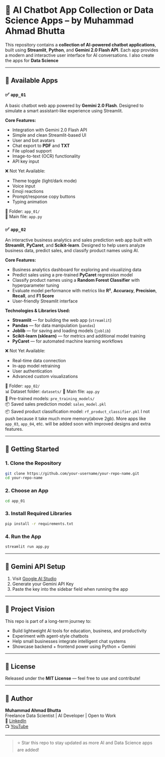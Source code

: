 # 🤖 AI Chatbot App Collection or Data Science Apps – by Muhammad Ahmad Bhutta

This repository contains a **collection of AI-powered chatbot applications**, built using **Streamlit**, **Python**, and **Gemini 2.0 Flash API**. Each app provides a modern and interactive user interface for AI conversations. I also create the apps for **Data Science**

---

## 📂 Available Apps

### ✅ `app_01`
A basic chatbot web app powered by **Gemini 2.0 Flash**. Designed to simulate a smart assistant-like experience using Streamlit.

**Core Features:**
- Integration with Gemini 2.0 Flash API
- Simple and clean Streamlit-based UI
- User and bot avatars
- Chat export to **PDF** and **TXT**
- File upload support
- Image-to-text (OCR) functionality
- API key input 

❌ Not Yet Available:
- Theme toggle (light/dark mode)
- Voice input
- Emoji reactions
- Prompt/response copy buttons
- Typing animation

📁 Folder: `app_01/`  
📄 Main file: `app.py`

### ✅ `app_02`
An interactive business analytics and sales prediction web app built with **Streamlit**, **PyCaret**, and **Scikit-learn**. Designed to help users analyze business data, predict sales, and classify product names using AI.

**Core Features:**
- Business analytics dashboard for exploring and visualizing data
- Predict sales using a pre-trained **PyCaret** regression model
- Classify product names using a **Random Forest Classifier** with hyperparameter tuning
- Evaluate model performance with metrics like **R²**, **Accuracy**, **Precision**, **Recall**, and **F1 Score**
- User-friendly Streamlit interface

**Technologies & Libraries Used:**
- **Streamlit** — for building the web app (`streamlit`)
- **Pandas** — for data manipulation (`pandas`)
- **Joblib** — for saving and loading models (`joblib`)
- **Scikit-learn (sklearn)** — for metrics and additional model training
- **PyCaret** — for automated machine learning workflows

❌ Not Yet Available:
- Real-time data connection
- In-app model retraining
- User authentication
- Advanced custom visualizations

📁 Folder: `app_02/`  
📊 Dataset folder: `datasets/`
📄 Main file: `app.py`  
📁 Pre-trained models: `pre_training_models/`  
📦 Saved sales prediction model: `sales_model.pkl`  
📦 Saved product classification model: `rf_product_classifier.pkl` I not push because it take much more memory(above 2gb).
More apps like `app_03`, `app_04`, etc. will be added soon with improved designs and extra features.

---

## 🚀 Getting Started

### 1. Clone the Repository

```bash
git clone https://github.com/your-username/your-repo-name.git
cd your-repo-name
```

### 2. Choose an App

```bash
cd app_01
```

### 3. Install Required Libraries

```bash
pip install -r requirements.txt
```

### 4. Run the App

```bash
streamlit run app.py
```

---

## 🔑 Gemini API Setup

1. Visit [Google AI Studio](https://makersuite.google.com/)
2. Generate your Gemini API Key
3. Paste the key into the sidebar field when running the app

---

## 📌 Project Vision

This repo is part of a long-term journey to:
- Build lightweight AI tools for education, business, and productivity
- Experiment with agent-style chatbots
- Help small businesses integrate intelligent chat systems
- Showcase backend + frontend power using Python + Gemini

---

## 📎 License

Released under the **MIT License** — feel free to use and contribute!

---

## 🌟 Author

**Muhammad Ahmad Bhutta**  
Freelance Data Scientist | AI Developer | Open to Work  
🔗 [LinkedIn](https://www.linkedin.com/in/ahmad-azhar-518231294/)  
📺 [YouTube](https://youtube.com/@bhuttageverything)

---

> ⭐ Star this repo to stay updated as more AI and Data Science apps are added!
